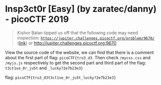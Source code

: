 # Insp3ct0r [Easy] (by zaratec/danny) - picoCTF 2019
> Kishor Balan tipped us off that the following code may need inspection: <code>https://jupiter.challenges.picoctf.org/problem/9670/</code> (<a href="https://jupiter.challenges.picoctf.org/problem/9670/">link</a>) or http://jupiter.challenges.picoctf.org:9670


View the source code of the website, we can find that there is a comment about the first part of flag: `picoCTF{tru3_d3`.
Then check `/mycss.css` and `/myjs.js` respectively to get the second part and third part of the flag: `t3ct1ve_0r_ju5t` and `_lucky?2e7b23e3}`


flag: `picoCTF{tru3_d3t3ct1ve_0r_ju5t_lucky?2e7b23e3}`